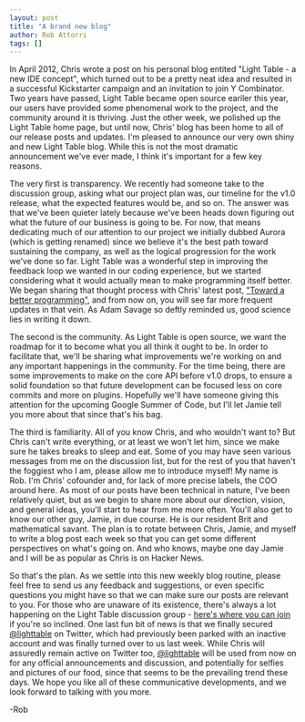 ```yaml
---
layout: post
title: "A brand new blog"
author: Rob Attorri
tags: []
---
```


In April 2012, Chris wrote a post on his personal blog entited "Light Table - a new IDE concept", which turned out to be a pretty neat idea and resulted in a successful Kickstarter campaign and an invitation to join Y Combinator. Two years have passed, Light Table became open source eariler this year, our users have provided some phenomenal work to the project, and the community around it is thriving. Just the other week, we polished up the Light Table home page, but until now, Chris' blog has been home to all of our release posts and updates. I'm pleased to announce our very own shiny and new Light Table blog. While this is not the most dramatic announcement we've ever made, I think it's important for a few key reasons.

The very first is transparency. We recently had someone take to the discussion group, asking what our project plan was, our timeline for the v1.0 release, what the expected features would be, and so on. The answer was that we've been quieter lately because we've been heads down figuring out what the future of our business is going to be. For now, that means dedicating much of our attention to our project we initially dubbed Aurora (which is getting renamed) since we believe it's the best path toward sustaining the company, as well as the logical progression for the work we've done so far. Light Table was a wonderful step in improving the feedback loop we wanted in our coding experience, but we started considering what it would actually mean to make programming itself better. We began sharing that thought process with Chris' latest post, ["Toward a better programming"][better], and from now on, you will see far more frequent updates in that vein. As Adam Savage so deftly reminded us, good science lies in writing it down.

The second is the community. As Light Table is open source, we want the roadmap for it to become what you all think it ought to be. In order to facilitate that, we'll be sharing what improvements we're working on and any important happenings in the community. For the time being, there are some improvements to make on the core API before v1.0 drops, to ensure a solid foundation so that future development can be focused less on core commits and more on plugins. Hopefully we'll have someone giving this attention for the upcoming Google Summer of Code, but I'll let Jamie tell you more about that since that's his bag.

The third is familiarity. All of you know Chris, and who wouldn't want to? But Chris can't write everything, or at least we won't let him, since we make sure he takes breaks to sleep and eat. Some of you may have seen various messages from me on the discussion list, but for the rest of you that haven't the foggiest who I am, please allow me to introduce myself! My name is Rob. I'm Chris' cofounder and, for lack of more precise labels, the COO around here. As most of our posts have been technical in nature, I've been relatively quiet, but as we begin to share more about our direction, vision, and general ideas, you'll start to hear from me more often. You'll also get to know our other guy, Jamie, in due course. He is our resident Brit and mathematical savant. The plan is to rotate between Chris, Jamie, and myself to write a blog post each week so that you can get some different perspectives on what's going on. And who knows, maybe one day Jamie and I will be as popular as Chris is on Hacker News.

So that's the plan. As we settle into this new weekly blog routine, please feel free to send us any feedback and suggestions, or even specific questions you might have so that we can make sure our posts are relevant to you. For those who are unaware of its existence, there's always a lot happening on the Light Table discussion group - [here's where you can join][disc] if you're so inclined. One last fun bit of news is that we finally secured [@lighttable][twitter] on Twitter, which had previously been parked with an inactive account and was finally turned over to us last week. While Chris will assuredly remain active on Twitter too, [@lighttable][twitter] will be used from now on for any official announcements and discussion, and potentially for selfies and pictures of our food, since that seems to be the prevailing trend these days. We hope you like all of these communicative developments, and we look forward to talking with you more.

-Rob

[better]: /2014/03/27/toward-a-better-programming/
[disc]: https://groups.google.com/forum/?fromgroups#!forum/light-table-discussion
[twitter]: https://twitter.com/lighttable

